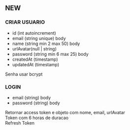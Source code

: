 ## NEW

### CRIAR USUARIO
- id (int autoincrement) 
- email (string unique) body
- name (string min 2 max 50) body
- urlAvatar(null | string)
- password (string min 6 max 25) body
- createdAt  (timestamp)
- updatedAt (timestamp)

Senha usar bcrypt

### LOGIN 
- email (string) body
- password (string) body

 Retornar access token e objeto com nome, email, urlAvatar\
 Token com 6 horas de duracao\
 Refresh Token

###  